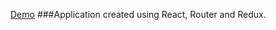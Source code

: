 [Demo](https://alexdefender.github.io/weather-forecast-react/)
###Application created using React, Router and Redux.
